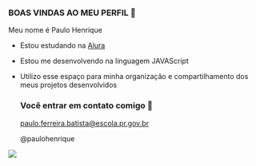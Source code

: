 ### BOAS VINDAS AO MEU PERFIL 🌿

Meu nome é Paulo Henrique

- Estou estudando na [Alura](https://www.alura.com.br)
- Estou me desenvolvendo na linguagem JAVAScript
- Utilizo esse espaço para minha organizaçâo e compartilhamento dos meus projetos desenvolvidos

  ### Você entrar em contato comigo 📧

  paulo.ferreira.batista@escola.pr.gov.br
  
  @paulohenrique

![](https://media.tenor.com/PKKCAakpBZIAAAAC/neyney-neymar.gif)
